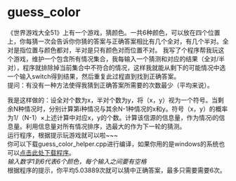 # guess_color
《世界游戏大全51》上有一个游戏，猜颜色。一共6种颜色，可以放在四个位置上，你每猜一次会告诉你你猜的答案与正确答案相比有几个全对，有几个半对。全对是指位置与颜色都对，半对是只有颜色对而位置不对。
我写了个程序帮我玩这个游戏，维护一个包含所有情况集合，我每输入一个猜测和对应的结果（全对/半对），程序就排除掉当前集合中不符合的情况，这样我就能从剩下的可能情况中选一个输入switch得到结果，然后重复此过程直到找到正确答案。  
提问：有没有一种方法使得我猜到正确答案所需要的次数最少（平均来说）。  

我是这样做的：设全对个数为x，半对个数为y，将（x，y）视为一个符号。当剩余N种情况时，分别计算第i种情况与其余N-1种情况的x和y。符号（x，y）的概率为1/（N-1）×上述计算中对应x，y的个数。计算该信源的信息量，作为情况i的信息量。利用信息量对所有情况排序，选最大的作为下一轮的猜测。  
运行程序，根据提示玩游戏就可以啦~~~  
你可以下载guess_color_helper.cpp进行编译，如果你用的是windows的系统也可以[点击此处下载程序](https://github.com/caoqiming/guess_color/releases/download/1.0/guess_color.exe)。  
*输入数字1到6代表6个颜色，每个输入之间要有空格*  
根据程序的提示，你平均5.03889次就可以猜中正确答案，最多只需要需要6次。
